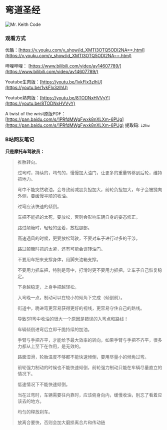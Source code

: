 # 弯道圣经

![Mr. Keith Code](https://p.pstatp.com/origin/dc110004a9397a443f11)

### 观看方式

优酷：[https://v.youku.com/v_show/id_XMTI3OTQ5ODI2NA==.html](https://v.youku.com/v_show/id_XMTI3OTQ5ODI2NA==.html)

哔哩哔哩： [https://www.bilibili.com/video/av14607789/](https://www.bilibili.com/video/av14607789/)

Youtube生肉版：[https://youtu.be/1vkFIx3zlhU](https://youtu.be/1vkFIx3zlhU)

Youtube熟肉版：[https://youtu.be/8TODNxHVVyY](https://youtu.be/8TODNxHVVyY)

A twist of the wrist原版PDF：[https://pan.baidu.com/s/1PRfdMWgFwxk8nXLXm-6PUg](https://pan.baidu.com/s/1PRfdMWgFwxk8nXLXm-6PUg) 提取码: `i2hw `


### B站网友笔记

**只是摩托车驾驶员：**

> 推胎转向。
> 
> 过弯时，持续的，均匀的，慢慢加大油门，让更多的重量转移到后轮，维持抓地力。
> 
> 弯中不能突然收油，会导致前减震负担加大，前轮负担加大，车子会被抛向外侧，要缓慢平顺的收油。
> 
> 过弯应该快速的倾倒。
> 
> 车把不能抓的太死，要放松，否则会影响车辆自身的姿态修正。
> 
> 路过颠簸时，轻轻的坐着，放松腿部。
> 
> 高速遇风的时候，更要放松驾驶，不要对车子进行过多的干涉。
> 
> 路过颠簸时抓的太紧，还有可能会误转油门。
> 
> 不要用车把来支撑身体，用脚夹油箱支撑。
> 
> 不要用力抓车把，特别是弯中，打滑时更不要用力抓把，让车子自己恢复稳定。
> 
> 下身越稳定，上身手把越轻松。
> 
> 入弯晚一点，制动可以在较小的倾角下完成（倾倒前）。
> 
> 街道中，晚进弯更容易获得更好的视线，更容易守住自己的路线。
> 
> 导致SR弯中收油的很大一个原因是错误的入弯点和路线！
> 
> 车辆倾倒进弯后立即干脆持续的加油。
> 
> 手臂与手把齐平，才能给予最大效率的转向，如果手臂与手把不齐平，很多力都从上至下在作用，是无效的。
> 
> 路面湿滑，轮胎温度不够都不能快速倾倒，要用尽量小的倾角过弯。
> 
> 前轮强力制动的时候也不能快速倾倒，前轮强力制动只能在车辆尽量直立的情况下。
> 
> 低速情况下不能快速倾倒。
> 
> 当在过弯时，车辆需要往内靠时，应该俯身向内，缓慢收油，别忘了看着应该去的地方。
> 
> 均匀的释放刹车。
> 
> 放离合要快，否则会加大磨损离合片和传动链